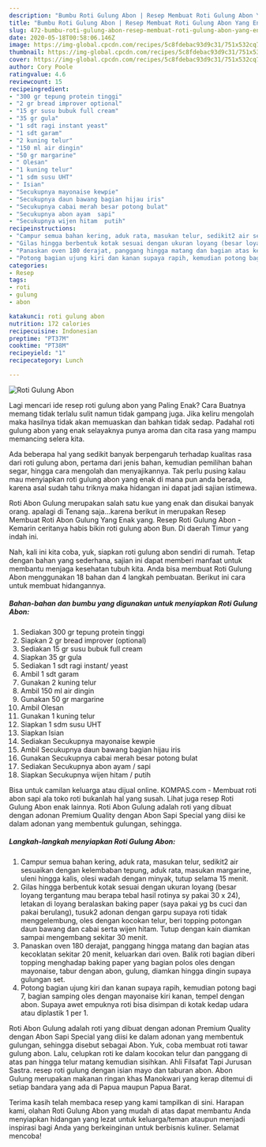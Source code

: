 ```yaml
---
description: "Bumbu Roti Gulung Abon | Resep Membuat Roti Gulung Abon Yang Enak Banget"
title: "Bumbu Roti Gulung Abon | Resep Membuat Roti Gulung Abon Yang Enak Banget"
slug: 472-bumbu-roti-gulung-abon-resep-membuat-roti-gulung-abon-yang-enak-banget
date: 2020-05-18T00:58:06.146Z
image: https://img-global.cpcdn.com/recipes/5c8fdebac93d9c31/751x532cq70/roti-gulung-abon-foto-resep-utama.jpg
thumbnail: https://img-global.cpcdn.com/recipes/5c8fdebac93d9c31/751x532cq70/roti-gulung-abon-foto-resep-utama.jpg
cover: https://img-global.cpcdn.com/recipes/5c8fdebac93d9c31/751x532cq70/roti-gulung-abon-foto-resep-utama.jpg
author: Cory Poole
ratingvalue: 4.6
reviewcount: 15
recipeingredient:
- "300 gr tepung protein tinggi"
- "2 gr bread improver optional"
- "15 gr susu bubuk full cream"
- "35 gr gula"
- "1 sdt ragi instant yeast"
- "1 sdt garam"
- "2 kuning telur"
- "150 ml air dingin"
- "50 gr margarine"
- " Olesan"
- "1 kuning telur"
- "1 sdm susu UHT"
- " Isian"
- "Secukupnya mayonaise kewpie"
- "Secukupnya daun bawang bagian hijau iris"
- "Secukupnya cabai merah besar potong bulat"
- "Secukupnya abon ayam  sapi"
- "Secukupnya wijen hitam  putih"
recipeinstructions:
- "Campur semua bahan kering, aduk rata, masukan telur, sedikit2 air sesuaikan dengan kelembaban tepung, aduk rata, masukan margarine, uleni hingga kalis, olesi wadah dengan minyak, tutup selama 15 menit."
- "Gilas hingga berbentuk kotak sesuai dengan ukuran loyang (besar loyang tergantung mau berapa tebal hasil rotinya sy pakai 30 x 24), letakan di loyang beralaskan baking paper (saya pakai yg bs cuci dan pakai berulang), tusuk2 adonan dengan garpu supaya roti tidak menggelembung, oles dengan kocokan telur, beri topping potongan daun bawang dan cabai serta wijen hitam. Tutup dengan kain diamkan sampai mengembang sekitar 30 menit."
- "Panaskan oven 180 derajat, panggang hingga matang dan bagian atas kecoklatan sekitar 20 menit, keluarkan dari oven. Balik roti bagian diberi topping menghadap baking paper yang bagian polos oles dengan mayonaise, tabur dengan abon, gulung, diamkan hingga dingin supaya gulungan set."
- "Potong bagian ujung kiri dan kanan supaya rapih, kemudian potong bagi 7, bagian samping oles dengan mayonaise kiri kanan, tempel dengan abon. Supaya awet empuknya roti bisa disimpan di kotak kedap udara atau diplastik 1 per 1."
categories:
- Resep
tags:
- roti
- gulung
- abon

katakunci: roti gulung abon 
nutrition: 172 calories
recipecuisine: Indonesian
preptime: "PT37M"
cooktime: "PT38M"
recipeyield: "1"
recipecategory: Lunch

---
```



![Roti Gulung Abon](https://img-global.cpcdn.com/recipes/5c8fdebac93d9c31/751x532cq70/roti-gulung-abon-foto-resep-utama.jpg)

Lagi mencari ide resep roti gulung abon yang Paling Enak? Cara Buatnya memang tidak terlalu sulit namun tidak gampang juga. Jika keliru mengolah maka hasilnya tidak akan memuaskan dan bahkan tidak sedap. Padahal roti gulung abon yang enak selayaknya punya aroma dan cita rasa yang mampu memancing selera kita.

Ada beberapa hal yang sedikit banyak berpengaruh terhadap kualitas rasa dari roti gulung abon, pertama dari jenis bahan, kemudian pemilihan bahan segar, hingga cara mengolah dan menyajikannya. Tak perlu pusing kalau mau menyiapkan roti gulung abon yang enak di mana pun anda berada, karena asal sudah tahu triknya maka hidangan ini dapat jadi sajian istimewa.

Roti Abon Gulung merupakan salah satu kue yang enak dan disukai banyak orang. apalagi di Tenang saja…karena berikut in merupakan Resep Membuat Roti Abon Gulung Yang Enak yang. Resep Roti Gulung Abon - Kemarin ceritanya habis bikin roti gulung abon Bun. Di daerah Timur yang indah ini.


Nah, kali ini kita coba, yuk, siapkan roti gulung abon sendiri di rumah. Tetap dengan bahan yang sederhana, sajian ini dapat memberi manfaat untuk membantu menjaga kesehatan tubuh kita. Anda bisa membuat Roti Gulung Abon menggunakan 18 bahan dan 4 langkah pembuatan. Berikut ini cara untuk membuat hidangannya.

<!--inarticleads1-->

##### Bahan-bahan dan bumbu yang digunakan untuk menyiapkan Roti Gulung Abon:

1. Sediakan 300 gr tepung protein tinggi
1. Siapkan 2 gr bread improver (optional)
1. Sediakan 15 gr susu bubuk full cream
1. Siapkan 35 gr gula
1. Sediakan 1 sdt ragi instant/ yeast
1. Ambil 1 sdt garam
1. Gunakan 2 kuning telur
1. Ambil 150 ml air dingin
1. Gunakan 50 gr margarine
1. Ambil  Olesan
1. Gunakan 1 kuning telur
1. Siapkan 1 sdm susu UHT
1. Siapkan  Isian
1. Sediakan Secukupnya mayonaise kewpie
1. Ambil Secukupnya daun bawang bagian hijau iris
1. Gunakan Secukupnya cabai merah besar potong bulat
1. Sediakan Secukupnya abon ayam / sapi
1. Siapkan Secukupnya wijen hitam / putih


Bisa untuk camilan keluarga atau dijual online. KOMPAS.com - Membuat roti abon sapi ala toko roti bukanlah hal yang susah. Lihat juga resep Roti Gulung Abon enak lainnya. Roti Abon Gulung adalah roti yang dibuat dengan adonan Premium Quality dengan Abon Sapi Special yang diisi ke dalam adonan yang membentuk gulungan, sehingga. 

<!--inarticleads2-->

##### Langkah-langkah menyiapkan Roti Gulung Abon:

1. Campur semua bahan kering, aduk rata, masukan telur, sedikit2 air sesuaikan dengan kelembaban tepung, aduk rata, masukan margarine, uleni hingga kalis, olesi wadah dengan minyak, tutup selama 15 menit.
1. Gilas hingga berbentuk kotak sesuai dengan ukuran loyang (besar loyang tergantung mau berapa tebal hasil rotinya sy pakai 30 x 24), letakan di loyang beralaskan baking paper (saya pakai yg bs cuci dan pakai berulang), tusuk2 adonan dengan garpu supaya roti tidak menggelembung, oles dengan kocokan telur, beri topping potongan daun bawang dan cabai serta wijen hitam. Tutup dengan kain diamkan sampai mengembang sekitar 30 menit.
1. Panaskan oven 180 derajat, panggang hingga matang dan bagian atas kecoklatan sekitar 20 menit, keluarkan dari oven. Balik roti bagian diberi topping menghadap baking paper yang bagian polos oles dengan mayonaise, tabur dengan abon, gulung, diamkan hingga dingin supaya gulungan set.
1. Potong bagian ujung kiri dan kanan supaya rapih, kemudian potong bagi 7, bagian samping oles dengan mayonaise kiri kanan, tempel dengan abon. Supaya awet empuknya roti bisa disimpan di kotak kedap udara atau diplastik 1 per 1.


Roti Abon Gulung adalah roti yang dibuat dengan adonan Premium Quality dengan Abon Sapi Special yang diisi ke dalam adonan yang membentuk gulungan, sehingga disebut sebagai Abon. Yuk, coba membuat roti tawar gulung abon. Lalu, celupkan roti ke dalam kocokan telur dan panggang di atas pan hingga telur matang kemudian sisihkan. Ahli Filsafat Tapi Jurusan Sastra. resep roti gulung dengan isian mayo dan taburan abon. Abon Gulung merupakan makanan ringan khas Manokwari yang kerap ditemui di setiap bandara yang ada di Papua maupun Papua Barat. 

Terima kasih telah membaca resep yang kami tampilkan di sini. Harapan kami, olahan Roti Gulung Abon yang mudah di atas dapat membantu Anda menyiapkan hidangan yang lezat untuk keluarga/teman ataupun menjadi inspirasi bagi Anda yang berkeinginan untuk berbisnis kuliner. Selamat mencoba!
